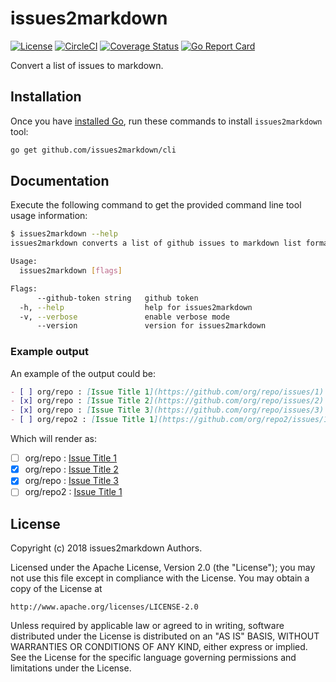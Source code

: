 # issues2markdown

[![License][License-Image]][License-Url]
[![CircleCI](https://circleci.com/gh/issues2markdown/cli.svg?style=svg)](https://circleci.com/gh/issues2markdown/cli)
[![Coverage Status](https://coveralls.io/repos/github/issues2markdown/cli/badge.svg?branch=develop)](https://coveralls.io/github/issues2markdown/cli?branch=develop)
[![Go Report Card](https://goreportcard.com/badge/github.com/issues2markdown/cli)](https://goreportcard.com/report/github.com/issues2markdown/cli)

Convert a list of issues to markdown.

## Installation

Once you have [installed Go](http://golang.org/doc/install.html#releases), run these commands to install `issues2markdown` tool:

```bash
go get github.com/issues2markdown/cli
```

## Documentation

Execute the following command to get the provided command line tool usage information:

```bash
$ issues2markdown --help
issues2markdown converts a list of github issues to markdown list format

Usage:
  issues2markdown [flags]

Flags:
      --github-token string   github token
  -h, --help                  help for issues2markdown
  -v, --verbose               enable verbose mode
      --version               version for issues2markdown
```

### Example output

An example of the output could be:

```markdown
- [ ] org/repo : [Issue Title 1](https://github.com/org/repo/issues/1)
- [x] org/repo : [Issue Title 2](https://github.com/org/repo/issues/2)
- [x] org/repo : [Issue Title 3](https://github.com/org/repo/issues/3)
- [ ] org/repo2 : [Issue Title 1](https://github.com/org/repo2/issues/1)
```

Which will render as:

- [ ] org/repo : [Issue Title 1](https://github.com/org/repo/issues/1)
- [x] org/repo : [Issue Title 2](https://github.com/org/repo/issues/2)
- [x] org/repo : [Issue Title 3](https://github.com/org/repo/issues/3)
- [ ] org/repo2 : [Issue Title 1](https://github.com/org/repo2/issues/1)

## License

Copyright (c) 2018 issues2markdown Authors.

Licensed under the Apache License, Version 2.0 (the "License");
you may not use this file except in compliance with the License.
You may obtain a copy of the License at

    http://www.apache.org/licenses/LICENSE-2.0

Unless required by applicable law or agreed to in writing, software
distributed under the License is distributed on an "AS IS" BASIS,
WITHOUT WARRANTIES OR CONDITIONS OF ANY KIND, either express or implied.
See the License for the specific language governing permissions and
limitations under the License.

[License-Url]: http://opensource.org/licenses/Apache
[License-Image]: https://img.shields.io/badge/License-Apache-blue.svg
